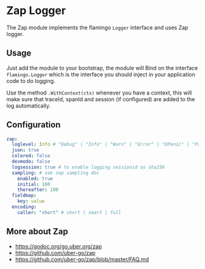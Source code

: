 # Zap Logger

The Zap module implements the flamingo `Logger` interface and uses Zap logger.

## Usage

Just add the module to your bootstrap, the module will Bind on the interface `flamingo.Logger` which is the interface you should inject in your application code to do logging.

Use the method `.WithContext(ctx)` whenever you have a context, this will make sure that traceId, spanId and session (if configured) are added to the log automatically.


## Configuration

```yaml
zap:
  loglevel: Info # "Debug" | "Info" | "Warn" | "Error" | "DPanic" | "Panic" | "Fatal"
  json: true
  colored: false
  devmode: false
  logsession: true # to enable logging sessionid as sha256
  sampling: # see zap sampling doc
    enabled: true
    initial: 100
    thereafter: 100
  fieldmap:
    key: value
  encoding: 
    caller: "short" # short | smart | full
```

## More about Zap

 * https://godoc.org/go.uber.org/zap
 * https://github.com/uber-go/zap
 * https://github.com/uber-go/zap/blob/master/FAQ.md